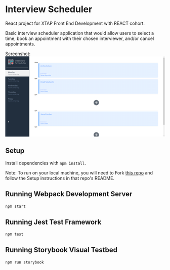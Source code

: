 # Interview Scheduler

React project for XTAP Front End Development with REACT cohort.

Basic interview scheduler application that would allow users to select a time, book an appointment with their chosen interviewer, and/or cancel appointments.

Screenshot:
![Screenshot of the Application on Load](https://github.com/beatrice-yu/lhl-scheduler-proj/blob/master/screenshot.png)

## Setup

Install dependencies with `npm install`.

Note: To run on your local machine, you will need to Fork [this repo](https://github.com/lighthouse-labs/scheduler-api) and follow the Setup instructions in that repo's README.

## Running Webpack Development Server

```sh
npm start
```

## Running Jest Test Framework

```sh
npm test
```

## Running Storybook Visual Testbed

```sh
npm run storybook
```
